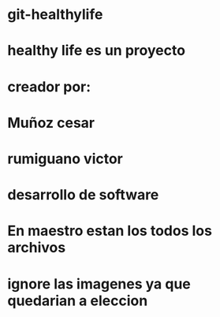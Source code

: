 # git-healthylife
# healthy life es un proyecto 
# creador por:
# Muñoz cesar
# rumiguano victor
# desarrollo de software 
# En maestro estan los todos los archivos
# ignore las imagenes ya que quedarian a eleccion 
